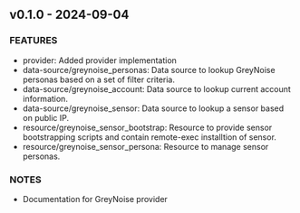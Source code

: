 ## v0.1.0 - 2024-09-04
### FEATURES
* provider: Added provider implementation
* data-source/greynoise_personas: Data source to lookup GreyNoise personas based on a set of filter criteria.
* data-source/greynoise_account: Data source to lookup current account information.
* data-source/greynoise_sensor: Data source to lookup a sensor based on public IP. 
* resource/greynoise_sensor_bootstrap: Resource to provide sensor bootstrapping scripts and contain remote-exec installtion of sensor. 
* resource/greynoise_sensor_persona: Resource to manage sensor personas.
### NOTES
* Documentation for GreyNoise provider
